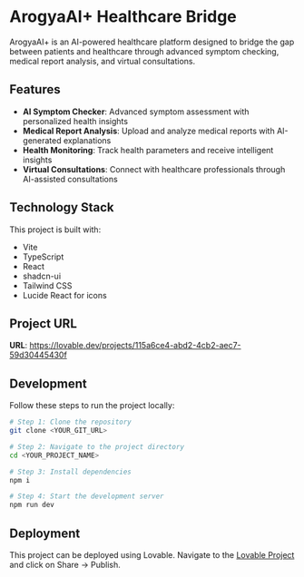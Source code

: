 
# ArogyaAI+ Healthcare Bridge

ArogyaAI+ is an AI-powered healthcare platform designed to bridge the gap between patients and healthcare through advanced symptom checking, medical report analysis, and virtual consultations.

## Features

- **AI Symptom Checker**: Advanced symptom assessment with personalized health insights
- **Medical Report Analysis**: Upload and analyze medical reports with AI-generated explanations
- **Health Monitoring**: Track health parameters and receive intelligent insights
- **Virtual Consultations**: Connect with healthcare professionals through AI-assisted consultations

## Technology Stack

This project is built with:

- Vite
- TypeScript
- React
- shadcn-ui
- Tailwind CSS
- Lucide React for icons

## Project URL

**URL**: https://lovable.dev/projects/115a6ce4-abd2-4cb2-aec7-59d30445430f

## Development

Follow these steps to run the project locally:

```sh
# Step 1: Clone the repository
git clone <YOUR_GIT_URL>

# Step 2: Navigate to the project directory
cd <YOUR_PROJECT_NAME>

# Step 3: Install dependencies
npm i

# Step 4: Start the development server
npm run dev
```

## Deployment

This project can be deployed using Lovable. Navigate to the [Lovable Project](https://lovable.dev/projects/115a6ce4-abd2-4cb2-aec7-59d30445430f) and click on Share -> Publish.
